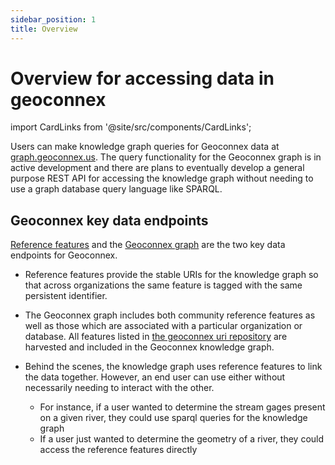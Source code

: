 ```yaml
---
sidebar_position: 1
title: Overview
---
```


# Overview for accessing data in geoconnex

import CardLinks from '@site/src/components/CardLinks';


<CardLinks />

Users can make knowledge graph queries for Geoconnex data at [graph.geoconnex.us](https://graph.geoconnex.us/). The query functionality for the Geoconnex graph is in active development and there are plans to eventually develop a general purpose REST API for accessing the knowledge graph without needing to use a graph database query language like SPARQL.


 ## Geoconnex key data endpoints

[Reference features](./reference/index.md) and the [Geoconnex graph](https://graph.geoconnex.us/) are the two key data endpoints for Geoconnex.
- Reference features provide the stable URIs for the knowledge graph so that across organizations the same feature is tagged with the same persistent identifier. 
- The Geoconnex  graph includes both community reference features as well as those which are associated with a particular organization or database. All features listed in [the geoconnex uri repository](https://github.com/internetofwater/geoconnex.us) are harvested and included in the Geoconnex knowledge graph. 

- Behind the scenes, the knowledge graph uses reference features to link the data together. However, an end user can use either without necessarily needing to interact with the other. 
    - For instance, if a user wanted to determine the stream gages present on a given river, they could use sparql queries for the knowledge graph
    - If a user just wanted to determine the geometry of a river, they could access the reference features directly
